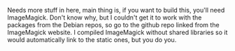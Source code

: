 Needs more stuff in here, main thing is, if you want to build this, you'll need ImageMagick. Don't know why, but I couldn't get it to work with the packages from the Debian repos, so go to the github repo linked from the ImageMagick website. I compiled ImageMagick without shared libraries so it would automatically link to the static ones, but you do you.

